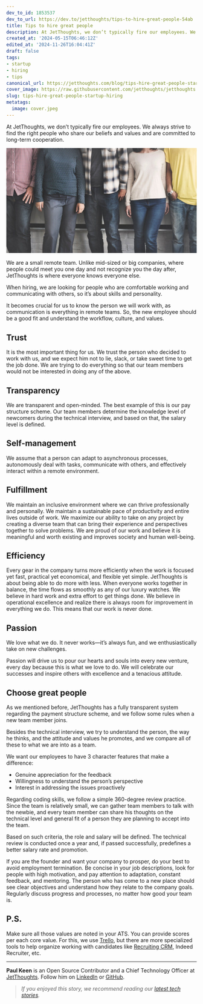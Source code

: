 ```yaml
---
dev_to_id: 1853537
dev_to_url: https://dev.to/jetthoughts/tips-to-hire-great-people-54ab
title: Tips to hire great people
description: At JetThoughts, we don’t typically fire our employees. We always strive to find the right people who...
created_at: '2024-05-15T06:46:12Z'
edited_at: '2024-11-26T16:04:41Z'
draft: false
tags:
- startup
- hiring
- tips
canonical_url: https://jetthoughts.com/blog/tips-hire-great-people-startup-hiring/
cover_image: https://raw.githubusercontent.com/jetthoughts/jetthoughts.github.io/master/content/blog/tips-hire-great-people-startup-hiring/cover.jpeg
slug: tips-hire-great-people-startup-hiring
metatags:
  image: cover.jpeg
---
```

At JetThoughts, we don’t typically fire our employees. We always strive to find the right people who share our beliefs and values and are committed to long-term cooperation.

![Photo by rawpixel](file_0.jpeg)


We are a small remote team. Unlike mid-sized or big companies, where people could meet you one day and not recognize you the day after, JetThoughts is where everyone knows everyone else.

When hiring, we are looking for people who are comfortable working and communicating with others, so it’s about skills and personality.

It becomes crucial for us to know the person we will work with, as communication is everything in remote teams. So, the new employee should be a good fit and understand the workflow, culture, and values.

## Trust
It is the most important thing for us. We trust the person who decided to work with us, and we expect him not to lie, slack, or take sweet time to get the job done. We are trying to do everything so that our team members would not be interested in doing any of the above.

## Transparency
We are transparent and open-minded. The best example of this is our pay structure scheme. Our team members determine the knowledge level of newcomers during the technical interview, and based on that, the salary level is defined.

## Self-management
We assume that a person can adapt to asynchronous processes, autonomously deal with tasks, communicate with others, and effectively interact within a remote environment.

## Fulfillment
We maintain an inclusive environment where we can thrive professionally and personally. We maintain a sustainable pace of productivity and entire lives outside of work. We maximize our ability to take on any project by creating a diverse team that can bring their experience and perspectives together to solve problems. We are proud of our work and believe it is meaningful and worth existing and improves society and human well-being.

## Efficiency
Every gear in the company turns more efficiently when the work is focused yet fast, practical yet economical, and flexible yet simple. JetThoughts is about being able to do more with less. When everyone works together in balance, the time flows as smoothly as any of our luxury watches. We believe in hard work and extra effort to get things done. We believe in operational excellence and realize there is always room for improvement in everything we do. This means that our work is never done.

## Passion
We love what we do. It never works—it’s always fun, and we enthusiastically take on new challenges.

Passion will drive us to pour our hearts and souls into every new venture, every day because this is what we love to do. We will celebrate our successes and inspire others with excellence and a tenacious attitude.

## Choose great people
As we mentioned before, JetThoughts has a fully transparent system regarding the payment structure scheme, and we follow some rules when a new team member joins.

Besides the technical interview, we try to understand the person, the way he thinks, and the attitude and values he promotes, and we compare all of these to what we are into as a team.

We want our employees to have 3 character features that make a difference:

* Genuine appreciation for the feedback
* Willingness to understand the person’s perspective
* Interest in addressing the issues proactively

Regarding coding skills, we follow a simple 360-degree review practice. Since the team is relatively small, we can gather team members to talk with the newbie, and every team member can share his thoughts on the technical level and general fit of a person they are planning to accept into the team.

Based on such criteria, the role and salary will be defined. The technical review is conducted once a year and, if passed successfully, predefines a better salary rate and promotion.

If you are the founder and want your company to prosper, do your best to avoid employment termination. Be concise in your job descriptions, look for people with high motivation, and pay attention to adaptation, constant feedback, and mentoring. The person who has come to a new place should see clear objectives and understand how they relate to the company goals. Regularly discuss progress and processes, no matter how good your team is.

## P.S.
Make sure all those values are noted in your ATS. You can provide scores per each core value. For this, we use [Trello](https://trello.com/), but there are more specialized tools to help organize working with candidates like [Recruiting CRM](https://www.recruitingcrm.com/), Indeed Recruiter, etc.

---

**Paul Keen** is an Open Source Contributor and a Chief Technology Officer at [JetThoughts](https://www.jetthoughts.com). Follow him on [LinkedIn](https://www.linkedin.com/in/paul-keen/) or [GitHub](https://github.com/pftg).
>  *If you enjoyed this story, we recommend reading our [latest tech stories](https://jetthoughts.com/blog).*
